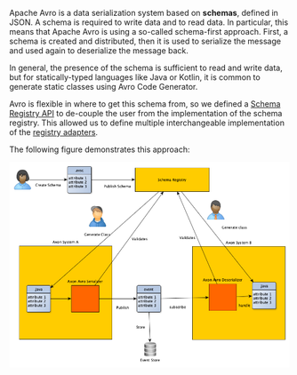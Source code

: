 Apache Avro is a data serialization system based on **schemas**, defined in JSON. A schema is required to write data and to read data. In
particular, this means that Apache Avro is using a so-called schema-first approach. First, a schema is created and distributed, then it is
used to serialize the message and used again to deserialize the message back.

In general, the presence of the schema is sufficient to read and write data, but for statically-typed languages like Java or Kotlin, it is
common to generate static classes using Avro Code Generator.

Avro is flexible in where to get this schema from, so we defined
a [Schema Registry API](https://github.com/holixon/avro-registry-adapter/blob/develop/extension/api/src/main/kotlin/AvroSchemaRegistry.kt)
to de-couple the user from the implementation of the schema registry. This allowed us to define multiple interchangeable implementation of
the [registry adapters](../reference/registry-adapters.md).

The following figure demonstrates this approach:

![Overview](../assets/img/axon-serializer.png)




